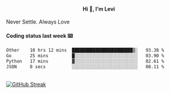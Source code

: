 <h4 style="text-align: center;">Hi 👋, I'm Levi</h4>  Never Settle. Always Love
<!---<img align="right" alt="Coding" width="300" src="https://i.pinimg.com/originals/81/17/8b/81178b47a8598f0c81c4799f2cdd4057.gif"></p> --->

#### Coding status last week ⌨️

<!--START_SECTION:waka-->

```txt
Other    10 hrs 12 mins  ███████████████████████▒░   93.38 %
Go       25 mins         █░░░░░░░░░░░░░░░░░░░░░░░░   03.90 %
Python   17 mins         ▓░░░░░░░░░░░░░░░░░░░░░░░░   02.61 %
JSON     0 secs          ░░░░░░░░░░░░░░░░░░░░░░░░░   00.11 %
```

<!--END_SECTION:waka-->
<br/>
<a href="https://git.io/streak-stats"><img src="https://github-readme-streak-stats.herokuapp.com?user=namezzy&theme=merko" alt="GitHub Streak" /></a>
<br>

